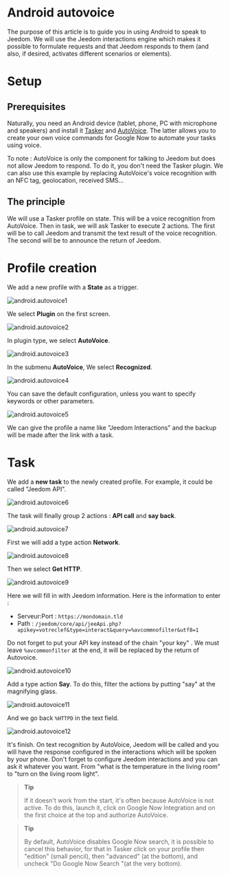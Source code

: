 # Android autovoice

The purpose of this article is to guide you in using Android to speak to Jeedom. We will use the Jeedom interactions engine which makes it possible to formulate requests and that Jeedom responds to them (and also, if desired, activates different scenarios or elements).

# Setup

## Prerequisites

Naturally, you need an Android device (tablet, phone, PC with microphone and speakers) and install it [Tasker](https://play.google.com/store/apps/details?id=net.dinglisch.android.taskerm&hl=fr) and [AutoVoice](https://play.google.com/store/apps/details?id=com.joaomgcd.autovoice&hl=fr). The latter allows you to create your own voice commands for Google Now to automate your tasks using voice.

To note : AutoVoice is only the component for talking to Jeedom but does not allow Jeedom to respond. To do it, you don't need the Tasker plugin. We can also use this example by replacing AutoVoice's voice recognition with an NFC tag, geolocation, received SMS…

## The principle

We will use a Tasker profile on state. This will be a voice recognition from AutoVoice. Then in task, we will ask Tasker to execute 2 actions. The first will be to call Jeedom and transmit the text result of the voice recognition. The second will be to announce the return of Jeedom.

# Profile creation

We add a new profile with a **State** as a trigger.

![android.autovoice1](images/android.autovoice1.png)

We select **Plugin** on the first screen.

![android.autovoice2](images/android.autovoice2.png)

In plugin type, we select **AutoVoice**.

![android.autovoice3](images/android.autovoice3.png)

In the submenu **AutoVoice**, We select **Recognized**.

![android.autovoice4](images/android.autovoice4.png)

You can save the default configuration, unless you want to
specify keywords or other parameters.

![android.autovoice5](images/android.autovoice5.png)

We can give the profile a name like "Jeedom Interactions" and the backup will be made after the link with a task.

# Task

We add a **new task** to the newly created profile. For example, it could be called "Jeedom API".

![android.autovoice6](images/android.autovoice6.png)

The task will finally group 2 actions : **API call** and **say back**.

![android.autovoice7](images/android.autovoice7.png)

First we will add a type action **Network**.

![android.autovoice8](images/android.autovoice8.png)

Then we select **Get HTTP**.

![android.autovoice9](images/android.autovoice9.png)

Here we will fill in with Jeedom information. Here is the information to enter :

-   Serveur:Port : ``https://mondomain.tld``
-   Path : ``/jeedom/core/api/jeeApi.php?apikey=votreclef&type=interact&query=%avcommnofilter&utf8=1``

Do not forget to put your API key instead of the chain "your key" . We must leave ``%avcommonfilter`` at the end, it will be replaced by the return of Autovoice.

![android.autovoice10](images/android.autovoice10.png)

Add a type action **Say**. To do this, filter the actions by putting "say" at the magnifying glass.

![android.autovoice11](images/android.autovoice11.png)

And we go back ``%HTTPD`` in the text field.

![android.autovoice12](images/android.autovoice12.png)

It's finish. On text recognition by AutoVoice, Jeedom will be called and you will have the response configured in the interactions which will be spoken by your phone. Don't forget to configure Jeedom interactions and you can ask it whatever you want. From "what is the temperature in the living room" to "turn on the living room light".

> **Tip**
>
> If it doesn't work from the start, it's often because AutoVoice is not active. To do this, launch it, click on Google Now Integration and on the first choice at the top and authorize AutoVoice.

> **Tip**
>
> By default, AutoVoice disables Google Now search, it is possible to cancel this behavior, for that in Tasker click on your profile then "edition" (small pencil), then "advanced" (at the bottom), and uncheck "Do Google Now Search "(at the very bottom).
